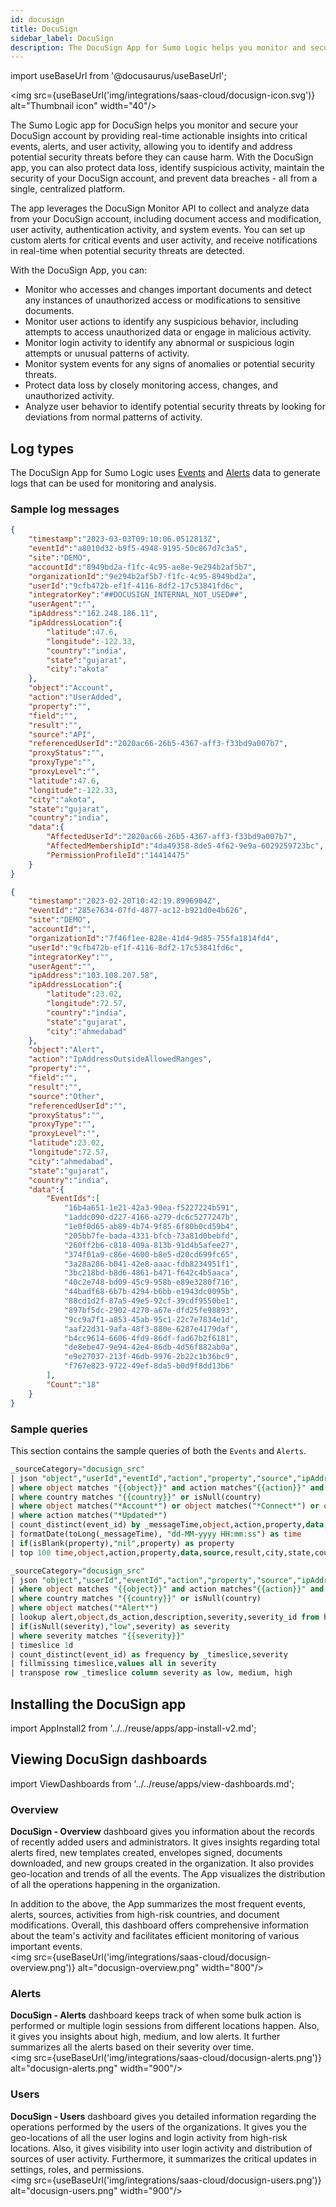 ```yaml
---
id: docusign
title: DocuSign
sidebar_label: DocuSign
description: The DocuSign App for Sumo Logic helps you monitor and secure your DocuSign account by providing real-time insights into critical events, alerts, and user activity.
---
```


import useBaseUrl from '@docusaurus/useBaseUrl';

<img src={useBaseUrl('img/integrations/saas-cloud/docusign-icon.svg')} alt="Thumbnail icon" width="40"/>

The Sumo Logic app for DocuSign helps you monitor and secure your DocuSign account by providing real-time actionable insights into critical events, alerts, and user activity, allowing you to identify and address potential security threats before they can cause harm. With the DocuSign app, you can also protect data loss, identify suspicious activity, maintain the security of your DocuSign account, and prevent data breaches - all from a single, centralized platform.

The app leverages the DocuSign Monitor API to collect and analyze data from your DocuSign account, including document access and modification, user activity, authentication activity, and system events. You can set up custom alerts for critical events and user activity, and receive notifications in real-time when potential security threats are detected.

With the DocuSign App, you can:
* Monitor who accesses and changes important documents and detect any instances of unauthorized access or modifications to sensitive documents.
* Monitor user actions to identify any suspicious behavior, including attempts to access unauthorized data or engage in malicious activity.
* Monitor login activity to identify any abnormal or suspicious login attempts or unusual patterns of activity.
* Monitor system events for any signs of anomalies or potential security threats.
* Protect data loss by closely monitoring access, changes, and unauthorized activity.
* Analyze user behavior to identify potential security threats by looking for deviations from normal patterns of activity.

## Log types

The DocuSign App for Sumo Logic uses [Events](https://developers.docusign.com/docs/monitor-api/monitor101/events-alerts/events-list) and [Alerts](https://developers.docusign.com/docs/monitor-api/monitor101/events-alerts/alerts-list) data to generate logs that can be used for monitoring and analysis.

### Sample log messages

```json title="Sample Events Log Message"
{
	"timestamp":"2023-03-03T09:10:06.0512813Z",
	"eventId":"a8010d32-b9f5-4948-9195-50c867d7c3a5",
	"site":"DEMO",
	"accountId":"8949bd2a-f1fc-4c95-ae8e-9e294b2af5b7",
	"organizationId":"9e294b2af5b7-f1fc-4c95-8949bd2a",
	"userId":"9cfb472b-ef1f-4116-8df2-17c53841fd6c",
	"integratorKey":"##DOCUSIGN_INTERNAL_NOT_USED##",
	"userAgent":"",
	"ipAddress":"162.248.186.11",
	"ipAddressLocation":{
		"latitude":47.6,
		"longitude":-122.33,
		"country":"india",
		"state":"gujarat",
		"city":"akota"
	},
	"object":"Account",
	"action":"UserAdded",
	"property":"",
	"field":"",
	"result":"",
	"source":"API",
	"referencedUserId":"2020ac66-26b5-4367-aff3-f33bd9a007b7",
	"proxyStatus":"",
	"proxyType":"",
	"proxyLevel":"",
	"latitude":47.6,
	"longitude":-122.33,
	"city":"akota",
	"state":"gujarat",
	"country":"india",
	"data":{
		"AffectedUserId":"2020ac66-26b5-4367-aff3-f33bd9a007b7",
		"AffectedMembershipId":"4da49358-8de5-4f62-9e9a-6029259723bc",
		"PermissionProfileId":"14414475"
	}
}
```

```json title="Sample Alerts Log Message"
{
	"timestamp":"2023-02-20T10:42:19.8996904Z",
	"eventId":"285e7634-07fd-4877-ac12-b921d0e4b626",
	"site":"DEMO",
	"accountId":"",
	"organizationId":"7f46f1ee-828e-41d4-9d85-755fa1814fd4",
	"userId":"9cfb472b-ef1f-4116-8df2-17c53841fd6c",
	"integratorKey":"",
	"userAgent":"",
	"ipAddress":"103.108.207.58",
	"ipAddressLocation":{
		"latitude":23.02,
		"longitude":72.57,
		"country":"india",
		"state":"gujarat",
		"city":"ahmedabad"
	},
	"object":"Alert",
	"action":"IpAddressOutsideAllowedRanges",
	"property":"",
	"field":"",
	"result":"",
	"source":"Other",
	"referencedUserId":"",
	"proxyStatus":"",
	"proxyType":"",
	"proxyLevel":"",
	"latitude":23.02,
	"longitude":72.57,
	"city":"ahmedabad",
	"state":"gujarat",
	"country":"india",
	"data":{
		"EventIds":[
			"16b4a651-1e21-42a3-90ea-f5227224b591",
			"1addc090-d227-4166-a279-dc6c5277247b",
			"1e0f0d65-ab89-4b74-9f85-6f80b0cd59b4",
			"205bb7fe-bada-4331-bfcb-73a81d0bebfd",
			"260ff2b6-c818-409a-813b-91d4b5afee27",
			"374f01a9-c86e-4600-b8e5-d20cd699fc65",
			"3a28a286-b041-42e8-aaac-fdb8234951f1",
			"3bc218bd-b8d6-4861-b471-f642c4b5aaca",
			"40c2e748-bd09-45c9-958b-e89e3280f716",
			"44badf68-6b7b-4294-b6bb-e1943dc0095b",
			"88cd1d2f-87a5-49e5-92cf-39cdf9550be1",
			"897bf5dc-2902-4270-a67e-dfd25fe98893",
			"9cc9a7f1-a853-45ab-95c1-22c7e7834e1d",
			"aaf22d31-9afa-48f3-880e-6287e4179daf",
			"b4cc9614-6606-4fd9-86df-fad67b2f6181",
			"de8ebe47-9e94-42e4-86db-4d56f882ab0a",
			"e9e27037-213f-46db-9976-2b22c1b36bc9",
			"f767e823-9722-49ef-8da5-b0d9f8dd13b6"
		],
		"Count":"18"
	}
}
```

### Sample queries

This section contains the sample queries of both the `Events` and `Alerts`.

```sql title="User Access Controls"
_sourceCategory="docusign_src"
| json "object","userId","eventId","action","property","source","ipAddressLocation.latitude","ipAddressLocation.longitude","result","ipAddressLocation.city","ipAddressLocation.state","ipAddressLocation.country","data" as object,user_id,event_id,action,property,source,latitude,longitude,result,city,state,country,data nodrop
| where object matches "{{object}}" and action matches"{{action}}" and source matches"{{source}}"
| where country matches "{{country}}" or isNull(country)
| where object matches("*Account*") or object matches("*Connect*") or object matches("*User*") or object matches("*PermissionSet*")
| where action matches("*Updated*")
| count_distinct(event_id) by _messageTime,object,action,property,data,source,result,city,state,country
| formatDate(toLong(_messageTime), "dd-MM-yyyy HH:mm:ss") as time
| if(isBlank(property),"nil",property) as property
| top 100 time,object,action,property,data,source,result,city,state,country by time
```

```sql title="Alerts by Severity Over Time"
_sourceCategory="docusign_src"
| json "object","userId","eventId","action","property","source","ipAddressLocation.latitude","ipAddressLocation.longitude","result","ipAddressLocation.city","ipAddressLocation.state","ipAddressLocation.country" as object,user_id,event_id,action,property,source,latitude,longitude,result,city,state,country nodrop
| where object matches "{{object}}" and action matches"{{action}}" and source matches"{{source}}"
| where country matches "{{country}}" or isNull(country)
| where object matches("*Alert*")
| lookup alert,object,ds_action,description,severity,severity_id from https://sumologic-app-data.s3.amazonaws.com/docusign_alert_lookup.csv on action = ds_action
| if(isNull(severity),"low",severity) as severity
| where severity matches "{{severity}}"
| timeslice 1d
| count_distinct(event_id) as frequency by _timeslice,severity
| fillmissing timeslice,values all in severity
| transpose row _timeslice column severity as low, medium, high
```

## Installing the DocuSign app

import AppInstall2 from '../../reuse/apps/app-install-v2.md';

<AppInstall2/>

## Viewing DocuSign dashboards

import ViewDashboards from '../../reuse/apps/view-dashboards.md';

<ViewDashboards/>

### Overview

**DocuSign - Overview** dashboard gives you information about the records of recently added users and administrators. It gives insights regarding total alerts fired, new templates created, envelopes signed, documents downloaded, and new groups created in the organization. It also provides geo-location and trends of all the events. The App visualizes the distribution of all the operations happening in the organization.

In addition to the above, the App summarizes the most frequent events, alerts, sources, activities from high-risk countries, and document modifications. Overall, this dashboard offers comprehensive information about the team's activity and facilitates efficient monitoring of various important events.<br/><img src={useBaseUrl('img/integrations/saas-cloud/docusign-overview.png')} alt="docusign-overview.png" width="800"/>

### Alerts

**DocuSign - Alerts** dashboard keeps track of when some bulk action is performed or multiple login sessions from different locations happen. Also, it gives you insights about high, medium, and low alerts. It further summarizes all the alerts based on their severity over time.<br/><img src={useBaseUrl('img/integrations/saas-cloud/docusign-alerts.png')} alt="docusign-alerts.png" width="900"/>

### Users

**DocuSign - Users** dashboard gives you detailed information regarding the operations performed by the users of the organizations. It gives you the geo-locations of all the user logins and login activity from high-risk locations. Also, it gives visibility into user login activity and distribution of sources of user activity. Furthermore, it summarizes the critical updates in settings, roles, and permissions.<br/><img src={useBaseUrl('img/integrations/saas-cloud/docusign-users.png')} alt="docusign-users.png" width="900"/>
